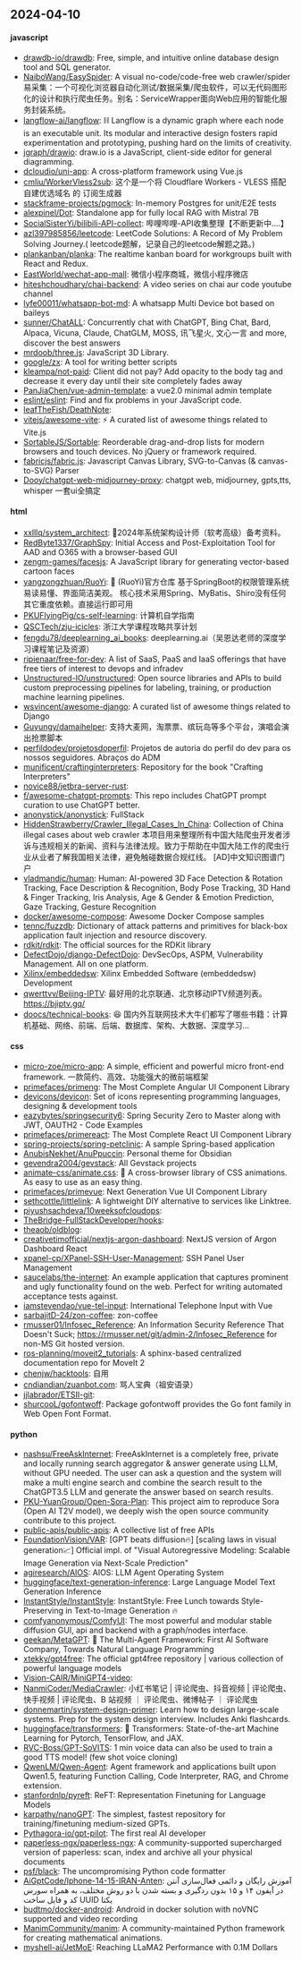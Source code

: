 ## 2024-04-10

#### javascript
* [drawdb-io/drawdb](https://github.com/drawdb-io/drawdb): Free, simple, and intuitive online database design tool and SQL generator.
* [NaiboWang/EasySpider](https://github.com/NaiboWang/EasySpider): A visual no-code/code-free web crawler/spider易采集：一个可视化浏览器自动化测试/数据采集/爬虫软件，可以无代码图形化的设计和执行爬虫任务。别名：ServiceWrapper面向Web应用的智能化服务封装系统。
* [langflow-ai/langflow](https://github.com/langflow-ai/langflow): ⛓️ Langflow is a dynamic graph where each node is an executable unit. Its modular and interactive design fosters rapid experimentation and prototyping, pushing hard on the limits of creativity.
* [jgraph/drawio](https://github.com/jgraph/drawio): draw.io is a JavaScript, client-side editor for general diagramming.
* [dcloudio/uni-app](https://github.com/dcloudio/uni-app): A cross-platform framework using Vue.js
* [cmliu/WorkerVless2sub](https://github.com/cmliu/WorkerVless2sub): 这个是一个将 Cloudflare Workers - VLESS 搭配 自建优选域名 的 订阅生成器
* [stackframe-projects/pgmock](https://github.com/stackframe-projects/pgmock): In-memory Postgres for unit/E2E tests
* [alexpinel/Dot](https://github.com/alexpinel/Dot): Standalone app for fully local RAG with Mistral 7B
* [SocialSisterYi/bilibili-API-collect](https://github.com/SocialSisterYi/bilibili-API-collect): 哔哩哔哩-API收集整理【不断更新中....】
* [azl397985856/leetcode](https://github.com/azl397985856/leetcode): LeetCode Solutions: A Record of My Problem Solving Journey.( leetcode题解，记录自己的leetcode解题之路。)
* [plankanban/planka](https://github.com/plankanban/planka): The realtime kanban board for workgroups built with React and Redux.
* [EastWorld/wechat-app-mall](https://github.com/EastWorld/wechat-app-mall): 微信小程序商城，微信小程序微店
* [hiteshchoudhary/chai-backend](https://github.com/hiteshchoudhary/chai-backend): A video series on chai aur code youtube channel
* [lyfe00011/whatsapp-bot-md](https://github.com/lyfe00011/whatsapp-bot-md): A whatsapp Multi Device bot based on baileys
* [sunner/ChatALL](https://github.com/sunner/ChatALL): Concurrently chat with ChatGPT, Bing Chat, Bard, Alpaca, Vicuna, Claude, ChatGLM, MOSS, 讯飞星火, 文心一言 and more, discover the best answers
* [mrdoob/three.js](https://github.com/mrdoob/three.js): JavaScript 3D Library.
* [google/zx](https://github.com/google/zx): A tool for writing better scripts
* [kleampa/not-paid](https://github.com/kleampa/not-paid): Client did not pay? Add opacity to the body tag and decrease it every day until their site completely fades away
* [PanJiaChen/vue-admin-template](https://github.com/PanJiaChen/vue-admin-template): a vue2.0 minimal admin template
* [eslint/eslint](https://github.com/eslint/eslint): Find and fix problems in your JavaScript code.
* [leafTheFish/DeathNote](https://github.com/leafTheFish/DeathNote): 
* [vitejs/awesome-vite](https://github.com/vitejs/awesome-vite): ⚡️ A curated list of awesome things related to Vite.js
* [SortableJS/Sortable](https://github.com/SortableJS/Sortable): Reorderable drag-and-drop lists for modern browsers and touch devices. No jQuery or framework required.
* [fabricjs/fabric.js](https://github.com/fabricjs/fabric.js): Javascript Canvas Library, SVG-to-Canvas (& canvas-to-SVG) Parser
* [Dooy/chatgpt-web-midjourney-proxy](https://github.com/Dooy/chatgpt-web-midjourney-proxy): chatgpt web, midjourney, gpts,tts, whisper 一套ui全搞定

#### html
* [xxlllq/system_architect](https://github.com/xxlllq/system_architect): 💯2024年系统架构设计师（软考高级）备考资料。
* [RedByte1337/GraphSpy](https://github.com/RedByte1337/GraphSpy): Initial Access and Post-Exploitation Tool for AAD and O365 with a browser-based GUI
* [zengm-games/facesjs](https://github.com/zengm-games/facesjs): A JavaScript library for generating vector-based cartoon faces
* [yangzongzhuan/RuoYi](https://github.com/yangzongzhuan/RuoYi): 🎉 (RuoYi)官方仓库 基于SpringBoot的权限管理系统 易读易懂、界面简洁美观。 核心技术采用Spring、MyBatis、Shiro没有任何其它重度依赖。直接运行即可用
* [PKUFlyingPig/cs-self-learning](https://github.com/PKUFlyingPig/cs-self-learning): 计算机自学指南
* [QSCTech/zju-icicles](https://github.com/QSCTech/zju-icicles): 浙江大学课程攻略共享计划
* [fengdu78/deeplearning_ai_books](https://github.com/fengdu78/deeplearning_ai_books): deeplearning.ai（吴恩达老师的深度学习课程笔记及资源）
* [ripienaar/free-for-dev](https://github.com/ripienaar/free-for-dev): A list of SaaS, PaaS and IaaS offerings that have free tiers of interest to devops and infradev
* [Unstructured-IO/unstructured](https://github.com/Unstructured-IO/unstructured): Open source libraries and APIs to build custom preprocessing pipelines for labeling, training, or production machine learning pipelines.
* [wsvincent/awesome-django](https://github.com/wsvincent/awesome-django): A curated list of awesome things related to Django
* [Guyungy/damaihelper](https://github.com/Guyungy/damaihelper): 支持大麦网，淘票票、缤玩岛等多个平台，演唱会演出抢票脚本
* [perfildodev/projetosdoperfil](https://github.com/perfildodev/projetosdoperfil): Projetos de autoria do perfil do dev para os nossos seguidores. Abraços do ADM
* [munificent/craftinginterpreters](https://github.com/munificent/craftinginterpreters): Repository for the book "Crafting Interpreters"
* [novice88/jetbra-server-rust](https://github.com/novice88/jetbra-server-rust): 
* [f/awesome-chatgpt-prompts](https://github.com/f/awesome-chatgpt-prompts): This repo includes ChatGPT prompt curation to use ChatGPT better.
* [anonystick/anonystick](https://github.com/anonystick/anonystick): FullStack
* [HiddenStrawberry/Crawler_Illegal_Cases_In_China](https://github.com/HiddenStrawberry/Crawler_Illegal_Cases_In_China): Collection of China illegal cases about web crawler 本项目用来整理所有中国大陆爬虫开发者涉诉与违规相关的新闻、资料与法律法规。致力于帮助在中国大陆工作的爬虫行业从业者了解我国相关法律，避免触碰数据合规红线。 [AD]中文知识图谱门户
* [vladmandic/human](https://github.com/vladmandic/human): Human: AI-powered 3D Face Detection & Rotation Tracking, Face Description & Recognition, Body Pose Tracking, 3D Hand & Finger Tracking, Iris Analysis, Age & Gender & Emotion Prediction, Gaze Tracking, Gesture Recognition
* [docker/awesome-compose](https://github.com/docker/awesome-compose): Awesome Docker Compose samples
* [tennc/fuzzdb](https://github.com/tennc/fuzzdb): Dictionary of attack patterns and primitives for black-box application fault injection and resource discovery.
* [rdkit/rdkit](https://github.com/rdkit/rdkit): The official sources for the RDKit library
* [DefectDojo/django-DefectDojo](https://github.com/DefectDojo/django-DefectDojo): DevSecOps, ASPM, Vulnerability Management. All on one platform.
* [Xilinx/embeddedsw](https://github.com/Xilinx/embeddedsw): Xilinx Embedded Software (embeddedsw) Development
* [qwerttvv/Beijing-IPTV](https://github.com/qwerttvv/Beijing-IPTV): 最好用的北京联通、北京移动IPTV频道列表。https://bjiptv.gq/
* [doocs/technical-books](https://github.com/doocs/technical-books): 😆 国内外互联网技术大牛们都写了哪些书籍：计算机基础、网络、前端、后端、数据库、架构、大数据、深度学习...

#### css
* [micro-zoe/micro-app](https://github.com/micro-zoe/micro-app): A simple, efficient and powerful micro front-end framework. 一款简约、高效、功能强大的微前端框架
* [primefaces/primeng](https://github.com/primefaces/primeng): The Most Complete Angular UI Component Library
* [devicons/devicon](https://github.com/devicons/devicon): Set of icons representing programming languages, designing & development tools
* [eazybytes/springsecurity6](https://github.com/eazybytes/springsecurity6): Spring Security Zero to Master along with JWT, OAUTH2 - Code Examples
* [primefaces/primereact](https://github.com/primefaces/primereact): The Most Complete React UI Component Library
* [spring-projects/spring-petclinic](https://github.com/spring-projects/spring-petclinic): A sample Spring-based application
* [AnubisNekhet/AnuPpuccin](https://github.com/AnubisNekhet/AnuPpuccin): Personal theme for Obsidian
* [gevendra2004/gevstack](https://github.com/gevendra2004/gevstack): All Gevstack projects
* [animate-css/animate.css](https://github.com/animate-css/animate.css): 🍿 A cross-browser library of CSS animations. As easy to use as an easy thing.
* [primefaces/primevue](https://github.com/primefaces/primevue): Next Generation Vue UI Component Library
* [sethcottle/littlelink](https://github.com/sethcottle/littlelink): A lightweight DIY alternative to services like Linktree.
* [piyushsachdeva/10weeksofcloudops](https://github.com/piyushsachdeva/10weeksofcloudops): 
* [TheBridge-FullStackDeveloper/hooks](https://github.com/TheBridge-FullStackDeveloper/hooks): 
* [theaob/oldblog](https://github.com/theaob/oldblog): 
* [creativetimofficial/nextjs-argon-dashboard](https://github.com/creativetimofficial/nextjs-argon-dashboard): NextJS version of Argon Dashboard React
* [xpanel-cp/XPanel-SSH-User-Management](https://github.com/xpanel-cp/XPanel-SSH-User-Management): SSH Panel User Management
* [saucelabs/the-internet](https://github.com/saucelabs/the-internet): An example application that captures prominent and ugly functionality found on the web. Perfect for writing automated acceptance tests against.
* [iamstevendao/vue-tel-input](https://github.com/iamstevendao/vue-tel-input): International Telephone Input with Vue
* [sarbajitD-24/zon-coffee](https://github.com/sarbajitD-24/zon-coffee): zon-coffee
* [rmusser01/Infosec_Reference](https://github.com/rmusser01/Infosec_Reference): An Information Security Reference That Doesn't Suck; https://rmusser.net/git/admin-2/Infosec_Reference for non-MS Git hosted version.
* [ros-planning/moveit2_tutorials](https://github.com/ros-planning/moveit2_tutorials): A sphinx-based centralized documentation repo for MoveIt 2
* [chenjw/hacktools](https://github.com/chenjw/hacktools): 自用
* [cndiandian/zuanbot.com](https://github.com/cndiandian/zuanbot.com): 骂人宝典（祖安语录）
* [jjlabrador/ETSII-git](https://github.com/jjlabrador/ETSII-git): 
* [shurcooL/gofontwoff](https://github.com/shurcooL/gofontwoff): Package gofontwoff provides the Go font family in Web Open Font Format.

#### python
* [nashsu/FreeAskInternet](https://github.com/nashsu/FreeAskInternet): FreeAskInternet is a completely free, private and locally running search aggregator & answer generate using LLM, without GPU needed. The user can ask a question and the system will make a multi engine search and combine the search result to the ChatGPT3.5 LLM and generate the answer based on search results.
* [PKU-YuanGroup/Open-Sora-Plan](https://github.com/PKU-YuanGroup/Open-Sora-Plan): This project aim to reproduce Sora (Open AI T2V model), we deeply wish the open source community contribute to this project.
* [public-apis/public-apis](https://github.com/public-apis/public-apis): A collective list of free APIs
* [FoundationVision/VAR](https://github.com/FoundationVision/VAR): [GPT beats diffusion🔥] [scaling laws in visual generation📈] Official impl. of "Visual Autoregressive Modeling: Scalable Image Generation via Next-Scale Prediction"
* [agiresearch/AIOS](https://github.com/agiresearch/AIOS): AIOS: LLM Agent Operating System
* [huggingface/text-generation-inference](https://github.com/huggingface/text-generation-inference): Large Language Model Text Generation Inference
* [InstantStyle/InstantStyle](https://github.com/InstantStyle/InstantStyle): InstantStyle: Free Lunch towards Style-Preserving in Text-to-Image Generation 🔥
* [comfyanonymous/ComfyUI](https://github.com/comfyanonymous/ComfyUI): The most powerful and modular stable diffusion GUI, api and backend with a graph/nodes interface.
* [geekan/MetaGPT](https://github.com/geekan/MetaGPT): 🌟 The Multi-Agent Framework: First AI Software Company, Towards Natural Language Programming
* [xtekky/gpt4free](https://github.com/xtekky/gpt4free): The official gpt4free repository | various collection of powerful language models
* [Vision-CAIR/MiniGPT4-video](https://github.com/Vision-CAIR/MiniGPT4-video): 
* [NanmiCoder/MediaCrawler](https://github.com/NanmiCoder/MediaCrawler): 小红书笔记 | 评论爬虫、抖音视频 | 评论爬虫、快手视频 | 评论爬虫、B 站视频 ｜ 评论爬虫、微博帖子 ｜ 评论爬虫
* [donnemartin/system-design-primer](https://github.com/donnemartin/system-design-primer): Learn how to design large-scale systems. Prep for the system design interview. Includes Anki flashcards.
* [huggingface/transformers](https://github.com/huggingface/transformers): 🤗 Transformers: State-of-the-art Machine Learning for Pytorch, TensorFlow, and JAX.
* [RVC-Boss/GPT-SoVITS](https://github.com/RVC-Boss/GPT-SoVITS): 1 min voice data can also be used to train a good TTS model! (few shot voice cloning)
* [QwenLM/Qwen-Agent](https://github.com/QwenLM/Qwen-Agent): Agent framework and applications built upon Qwen1.5, featuring Function Calling, Code Interpreter, RAG, and Chrome extension.
* [stanfordnlp/pyreft](https://github.com/stanfordnlp/pyreft): ReFT: Representation Finetuning for Language Models
* [karpathy/nanoGPT](https://github.com/karpathy/nanoGPT): The simplest, fastest repository for training/finetuning medium-sized GPTs.
* [Pythagora-io/gpt-pilot](https://github.com/Pythagora-io/gpt-pilot): The first real AI developer
* [paperless-ngx/paperless-ngx](https://github.com/paperless-ngx/paperless-ngx): A community-supported supercharged version of paperless: scan, index and archive all your physical documents
* [psf/black](https://github.com/psf/black): The uncompromising Python code formatter
* [AiGptCode/Iphone-14-15-IRAN-Anten](https://github.com/AiGptCode/Iphone-14-15-IRAN-Anten): آموزش رایگان و دائمی فعال‌سازی آنتن در آیفون ۱۴ و ۱۵ بدون ردگیری و بسته شدن با دو روش مختلف، به همراه سورس کد و فایل ساخت UUID یکتا
* [budtmo/docker-android](https://github.com/budtmo/docker-android): Android in docker solution with noVNC supported and video recording
* [ManimCommunity/manim](https://github.com/ManimCommunity/manim): A community-maintained Python framework for creating mathematical animations.
* [myshell-ai/JetMoE](https://github.com/myshell-ai/JetMoE): Reaching LLaMA2 Performance with 0.1M Dollars
